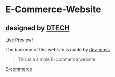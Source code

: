 # E-Commerce-Website
## designed by [DTECH](https://github.com/dev-moss)
[Live Preview!](https://dev-bros.github.io/E-Commerce-Website/)

The backend of this website is made by [dev-moss](https://github.com/dev-moss)

>This is a simple E-commerce website.

[E-commerce](https://en.wikipedia.org/wiki/E-commerce)




